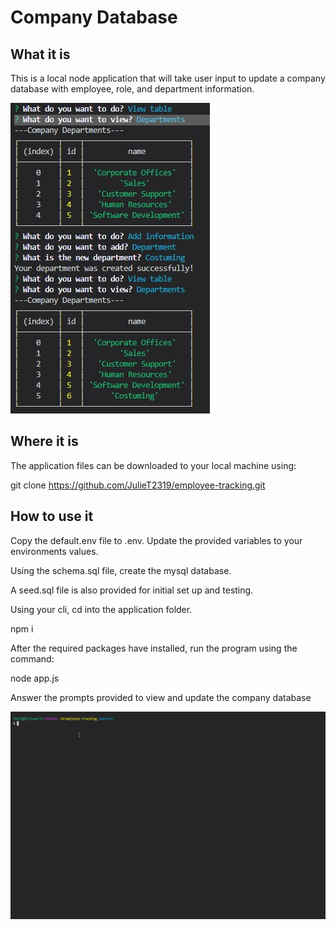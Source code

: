 # Company Database

## What it is

This is a local node application that will take user input to update a company database with employee, role, and department information.

![Screen shot of department table before and after adding department](assets/img/department-table-banda.jpg)

## Where it is

The application files can be downloaded to your local machine using:

git clone <https://github.com/JulieT2319/employee-tracking.git>

## How to use it

Copy the default.env file to .env. Update the provided variables to your environments values.

Using the schema.sql file, create the mysql database.

A seed.sql file is also provided for initial set up and testing.

Using your cli, cd into the application folder.

npm i

After the required packages have installed, run the program using the command:

node app.js

Answer the prompts provided to view and update the company database

![Gif of application usage](assets/img/database.gif)
